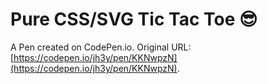 # Pure CSS/SVG Tic Tac Toe 😎

A Pen created on CodePen.io. Original URL: [https://codepen.io/jh3y/pen/KKNwpzN](https://codepen.io/jh3y/pen/KKNwpzN).


